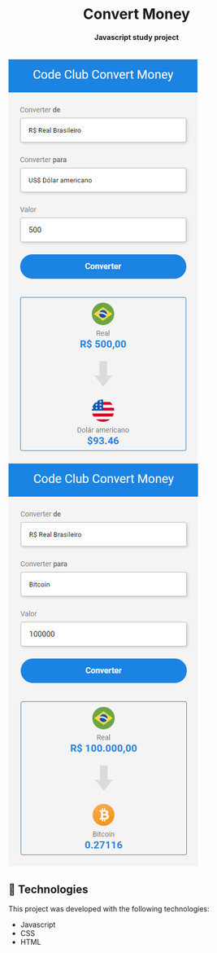 <h1 align="center">Convert Money</h1>

<h4 align="center">
  Javascript study project
</h4>
<br>

<img align="left" src="https://raw.githubusercontent.com/joaquimpferreira/convert-money/main/assets/preview%20capture%20dolar.png">
<img aling="right" src="https://raw.githubusercontent.com/joaquimpferreira/convert-money/main/assets/preview%20capture%20bitcoin.png" >
<br>

<p align="center">
</p>

## :rocket: Technologies

This project was developed with the following technologies:

- Javascript
- CSS
- HTML
